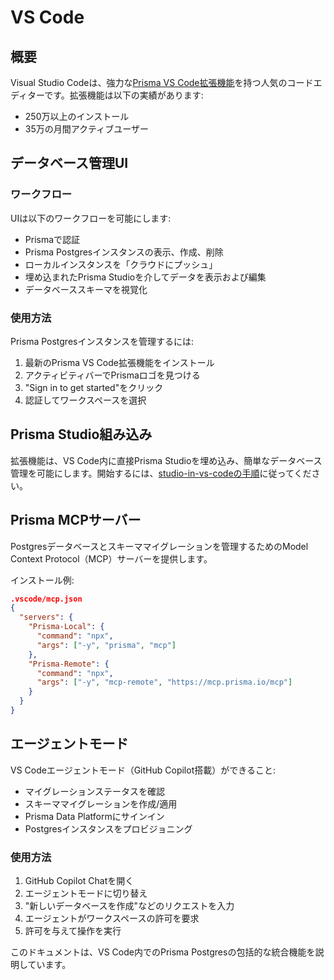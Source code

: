 # VS Code

## 概要

Visual Studio Codeは、強力な[Prisma VS Code拡張機能](https://marketplace.visualstudio.com/items?itemName=Prisma.prisma)を持つ人気のコードエディターです。拡張機能は以下の実績があります:
- 250万以上のインストール
- 35万の月間アクティブユーザー

## データベース管理UI

### ワークフロー

UIは以下のワークフローを可能にします:
- Prismaで認証
- Prisma Postgresインスタンスの表示、作成、削除
- ローカルインスタンスを「クラウドにプッシュ」
- 埋め込まれたPrisma Studioを介してデータを表示および編集
- データベーススキーマを視覚化

### 使用方法

Prisma Postgresインスタンスを管理するには:
1. 最新のPrisma VS Code拡張機能をインストール
2. アクティビティバーでPrismaロゴを見つける
3. "Sign in to get started"をクリック
4. 認証してワークスペースを選択

## Prisma Studio組み込み

拡張機能は、VS Code内に直接Prisma Studioを埋め込み、簡単なデータベース管理を可能にします。開始するには、[studio-in-vs-codeの手順](/docs/postgres/database/prisma-studio/studio-in-vs-code)に従ってください。

## Prisma MCPサーバー

Postgresデータベースとスキーママイグレーションを管理するためのModel Context Protocol（MCP）サーバーを提供します。

インストール例:
```json
.vscode/mcp.json
{
  "servers": {
    "Prisma-Local": {
      "command": "npx",
      "args": ["-y", "prisma", "mcp"]
    },
    "Prisma-Remote": {
      "command": "npx",
      "args": ["-y", "mcp-remote", "https://mcp.prisma.io/mcp"]
    }
  }
}
```

## エージェントモード

VS Codeエージェントモード（GitHub Copilot搭載）ができること:
- マイグレーションステータスを確認
- スキーママイグレーションを作成/適用
- Prisma Data Platformにサインイン
- Postgresインスタンスをプロビジョニング

### 使用方法

1. GitHub Copilot Chatを開く
2. エージェントモードに切り替え
3. "新しいデータベースを作成"などのリクエストを入力
4. エージェントがワークスペースの許可を要求
5. 許可を与えて操作を実行

このドキュメントは、VS Code内でのPrisma Postgresの包括的な統合機能を説明しています。
